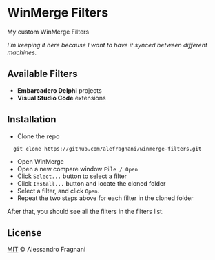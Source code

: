# WinMerge Filters

My custom WinMerge Filters

_I'm keeping it here because I want to have it synced between different machines._

## Available Filters

* **Embarcadero Delphi** projects
* **Visual Studio Code** extensions

## Installation

* Clone the repo 
```
  git clone https://github.com/alefragnani/winmerge-filters.git
```
* Open WinMerge
* Open a new compare window `File / Open`
* Click `Select...` button to select a filter
* Click `Install...` button and locate the cloned folder
* Select a filter, and click `Open`.
* Repeat the two steps above for each filter in the cloned folder

After that, you should see all the filters in the filters list.

## License

[MIT](LICENSE.md) &copy; Alessandro Fragnani